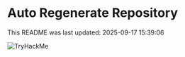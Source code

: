 # Auto Regenerate Repository

This README was last updated: 2025-09-17 15:39:06

 ![TryHackMe](https://tryhackme.com/badge/533634)